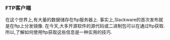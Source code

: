 ### FTP客户端

在这个世界上,有大量的数据储存在ftp服务器上.
事实上,Slackware的首次发布就是在ftp上分发镜像.
在今天,大多开源软件的源代码或二进制包可以在通过ftp获取.
所以,了解如何使用ftp获取这些信息是一种实用的技巧.
